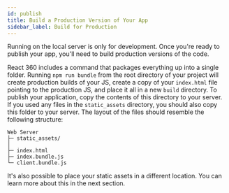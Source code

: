 ```yaml
---
id: publish
title: Build a Production Version of Your App
sidebar_label: Build for Production
---
```


Running on the local server is only for development. Once you're ready to publish your app, you'll need to build production versions of the code.

React 360 includes a command that packages everything up into a single folder. Running `npm run bundle` from the root directory of your project will create production builds of your JS, create a copy of your `index.html` file pointing to the production JS, and place it all in a new `build` directory. To publish your application, copy the contents of this directory to your server. If you used any files in the `static_assets` directory, you should also copy this folder to your server. The layout of the files should resemble the following structure:

```
Web Server
├─ static_assets/
│
├─ index.html
├─ index.bundle.js
└─ client.bundle.js
```

It's also possible to place your static assets in a different location. You can learn more about this in the next section.